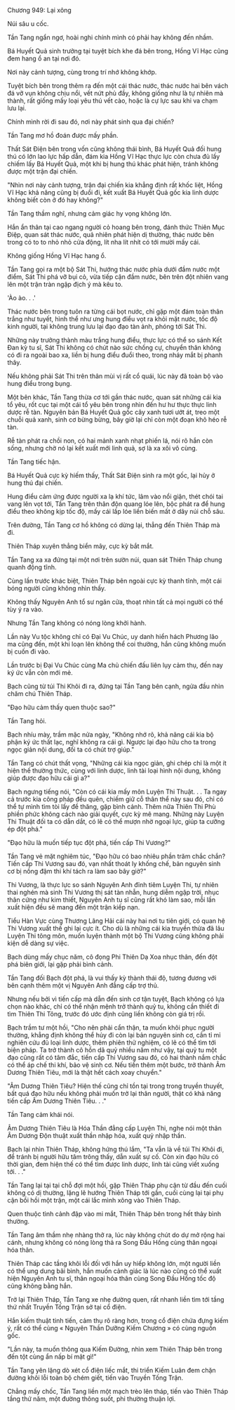 




Chương 949: Lại xông


Núi sâu u cốc.

Tần Tang ngẩn ngơ, hoài nghi chính mình có phải hay không đến nhầm.

Bá Huyết Quả sinh trưởng tại tuyệt bích khe đá bên trong, Hồng Vĩ Hạc cũng đem hang ổ an tại nơi đó.

Nơi này cảnh tượng, cùng trong trí nhớ không khớp.

Tuyệt bích bên trong thêm ra đến một cái thác nước, thác nước hai bên vách đá vỡ vụn không chịu nổi, vết nứt phủ đầy, không giống như là tự nhiên mà thành, rất giống mấy loại yêu thú vết cào, hoặc là cự lực sau khi va chạm lưu lại.

Chính mình rời đi sau đó, nơi này phát sinh qua đại chiến?

Tần Tang mơ hồ đoán được mấy phần.

Thất Sát Điện bên trong vốn cũng không thái bình, Bá Huyết Quả đối hung thú có lớn lao lực hấp dẫn, đám kia Hồng Vĩ Hạc thực lực còn chưa đủ lấy chiếm lấy Bá Huyết Quả, một khi bị hung thú khác phát hiện, tránh không được một trận đại chiến.

"Nhìn nơi này cảnh tượng, trận đại chiến kia khẳng định rất khốc liệt, Hồng Vĩ Hạc khả năng cũng bị đuổi đi, kết xuất Bá Huyết Quả gốc kia linh dược không biết còn ở đó hay không?"

Tần Tang thầm nghĩ, nhưng cảm giác hy vọng không lớn.

Hắn ẩn thân tại cao ngang người cỏ hoang bên trong, đánh thức Thiên Mục Điệp, quan sát thác nước, quả nhiên phát hiện dị thường, thác nước bên trong có to to nhỏ nhỏ cửa động, lít nha lít nhít có tới mười mấy cái.

Không giống Hồng Vĩ Hạc hang ổ.

Tần Tang gọi ra một bộ Sát Thi, hướng thác nước phía dưới đầm nước một điểm, Sát Thi phá vỡ bụi cỏ, vừa tiếp cận đầm nước, bên trên đột nhiên vang lên một trận tràn ngập địch ý mà kêu to.

'Ào ào. . .'

Thác nước bên trong tuôn ra từng cái bọt nước, chỉ gặp một đám toàn thân trắng như tuyết, hình thể như ưng hung điểu vọt ra khỏi mặt nước, tốc độ kinh người, tại không trung lưu lại đạo đạo tàn ảnh, phóng tới Sát Thi.

Những này trưởng thành màu trắng hung điểu, thực lực có thể so sánh Kết Đan kỳ tu sĩ, Sát Thi không có chút nào sức chống cự, chuyển thân không có đi ra ngoài bao xa, liền bị hung điểu đuổi theo, trong nháy mắt bị phanh thây.

Nếu không phải Sát Thi trên thân mùi vị rất cổ quái, lúc này đã toàn bộ vào hung điểu trong bụng.

Một bên khác, Tần Tang thừa cơ tới gần thác nước, quan sát những cái kia tổ yêu, rốt cục tại một cái tổ yêu bên trong nhìn đến hư hư thực thực linh dược rễ tàn. Nguyên bản Bá Huyết Quả gốc cây xanh tươi ướt át, treo một chuỗi quả xanh, sinh cơ bừng bừng, bây giờ lại chỉ còn một đoạn khô héo rễ tàn.

Rễ tàn phát ra chồi non, có hai mảnh xanh nhạt phiến lá, nói rõ hắn còn sống, nhưng chờ nó lại kết xuất mới linh quả, sợ là xa xôi vô cùng.

Tần Tang tiếc hận.

Bá Huyết Quả cực kỳ hiếm thấy, Thất Sát Điện sinh ra một gốc, lại hủy ở hung thú đại chiến.

Hung điểu cảm ứng được người xa lạ khí tức, lâm vào nổi giận, thét chói tai vang lên vọt tới, Tần Tang trên thân độn quang lóe lên, bộc phát ra để hung điểu theo không kịp tốc độ, mấy cái lấp lóe liền biến mất ở dãy núi chỗ sâu.

Trên đường, Tần Tang cơ hồ không có dừng lại, thẳng đến Thiên Tháp mà đi.

Thiên Tháp xuyên thẳng biển mây, cực kỳ bắt mắt.

Tần Tang xa xa đứng tại một nơi trên sườn núi, quan sát Thiên Tháp chung quanh động tĩnh.

Cùng lần trước khác biệt, Thiên Tháp bên ngoài cực kỳ thanh tĩnh, một cái bóng người cũng không nhìn thấy.

Không thấy Nguyên Anh tổ sư ngăn cửa, thoạt nhìn tất cả mọi người có thể tùy ý ra vào.

Nhưng Tần Tang không có nóng lòng khởi hành.

Lần này Vu tộc không chỉ có Đại Vu Chúc, uy danh hiển hách Phương lão ma cũng đến, một khi loạn lên không thể coi thường, hắn cũng không muốn bị cuốn đi vào.

Lần trước bị Đại Vu Chúc cùng Ma chủ chiến đấu liên lụy cảm thụ, đến nay ký ức vẫn còn mới mẻ.

Bạch cũng từ túi Thi Khôi đi ra, đứng tại Tần Tang bên cạnh, ngửa đầu nhìn chăm chú Thiên Tháp.

"Đạo hữu cảm thấy quen thuộc sao?"

Tần Tang hỏi.

Bạch nhíu mày, trầm mặc nửa ngày, "Không nhớ rõ, khả năng cái kia bộ phận ký ức thất lạc, nghĩ không ra cái gì. Ngược lại đạo hữu cho ta trong ngọc giản nội dung, đối ta có chút trợ giúp."

Tần Tang có chút thất vọng, "Những cái kia ngọc giản, ghi chép chỉ là một ít hiện thế thường thức, cùng với linh dược, linh tài loại hình nội dung, không giúp được đạo hữu cái gì a?"

Bạch ngưng tiếng nói, "Còn có cái kia mấy môn Luyện Thi Thuật. . . Ta ngay cả trước kia công pháp đều quên, chiếm giữ cỗ thân thể này sau đó, chỉ có thể tự mình tìm tòi lấy đề thăng, gặp bình cảnh. Thêm nữa Thiên Thi Phù phiền phức không cách nào giải quyết, cực kỳ mê mang. Những này Luyện Thi Thuật đối ta có dẫn dắt, có lẽ có thể mượn nhờ ngoại lực, giúp ta cưỡng ép đột phá."

"Đạo hữu là muốn tiếp tục đột phá, tiến cấp Thi Vương?"

Tần Tang vẻ mặt nghiêm túc, "Đạo hữu có bao nhiêu phần trăm chắc chắn? Tiến cấp Thi Vương sau đó, vạn nhất thoát ly khống chế, bản nguyên sinh cơ bị nồng đậm thi khí tách ra làm sao bây giờ?"

Thi Vương, là thực lực so sánh Nguyên Anh đỉnh tiêm Luyện Thi, tự nhiên thai nghén mà sinh Thi Vương thị sát tàn nhẫn, hung diễm ngập trời, nhục thân cứng như kim thiết, Nguyên Anh tu sĩ cũng rất khó làm sao, mỗi lần xuất hiện đều sẽ mang đến một trận kiếp nạn.

Tiểu Hàn Vực cùng Thương Lãng Hải cái này hai nơi tu tiên giới, có quan hệ Thi Vương xuất thế ghi lại cực ít. Cho dù là những cái kia truyền thừa đã lâu Luyện Thi tông môn, muốn luyện thành một bộ Thi Vương cũng không phải kiện dễ dàng sự việc.

Bạch dùng mấy chục năm, cô đọng Phi Thiên Dạ Xoa nhục thân, đến đột phá biên giới, lại gặp phải bình cảnh.

Tần Tang đối Bạch đột phá, là vui thấy kỳ thành thái độ, tương đương với bên cạnh thêm một vị Nguyên Anh đẳng cấp trợ thủ.

Nhưng nếu bởi vì tiến cấp mà dẫn đến sinh cơ tận tuyệt, Bạch không có lựa chọn nào khác, chỉ có thể nhận mệnh trở thành quỷ tu, không cần thiết đi tìm Thiên Thi Tông, trước đó ước định cũng liền không còn giá trị rồi.

Bạch trầm tư một hồi, "Cho nên phải cẩn thận, ta muốn khôi phục người thường, khẳng định không thể hủy đi còn lại bản nguyên sinh cơ, cần tỉ mỉ nghiên cứu đủ loại linh dược, thêm phiên thử nghiệm, có lẽ có thể tìm tới biện pháp. Ta trở thành cô hồn dã quỷ nhiều năm như vậy, tại quỷ tu một đạo cũng rất có tâm đắc, tiến cấp Thi Vương sau đó, có hai thành nắm chắc có thể áp chế thi khí, bảo vệ sinh cơ. Nếu tiến thêm một bước, trở thành Âm Dương Thiên Tiêu, mới là thật hết cách xoay chuyển."

"Âm Dương Thiên Tiêu? Hiện thế cũng chỉ tồn tại trong trong truyền thuyết, bất quá đạo hữu nếu không phải muốn trở lại thân người, thật có khả năng tiến cấp Âm Dương Thiên Tiêu. . ."

Tần Tang cảm khái nói.

Âm Dương Thiên Tiêu là Hóa Thần đẳng cấp Luyện Thi, nghe nói một thân Âm Dương Độn thuật xuất thần nhập hóa, xuất quỷ nhập thần.

Bạch lại nhìn Thiên Tháp, không hứng thú lắm, "Ta vẫn là về túi Thi Khôi đi, để tránh bị người hữu tâm trông thấy, dẫn xuất sự cố. Còn xin đạo hữu có thời gian, đem hiện thế có thể tìm được linh dược, linh tài cũng viết xuống tới. . ."

Tần Tang lại tại tại chỗ đợi một hồi, gặp Thiên Tháp phụ cận từ đầu đến cuối không có dị thường, lặng lẽ hướng Thiên Tháp tới gần, cuối cùng lại tại phụ cận bồi hồi một trận, một cái lắc mình xông vào Thiên Tháp.

Quen thuộc tình cảnh đập vào mi mắt, Thiên Tháp bên trong hết thảy bình thường.

Tần Tang âm thầm nhẹ nhàng thở ra, lúc này không chút do dự mở rộng hai cánh, nhưng không có nóng lòng thả ra Song Đầu Hống cùng thân ngoại hóa thân.

Thiên Tháp các tầng khôi lỗi đối với hắn uy hiếp không lớn, một người liền có thể ung dung bãi bình, hắn muốn cảnh giác là lúc nào cũng có thể xuất hiện Nguyên Anh tu sĩ, thân ngoại hóa thân cùng Song Đầu Hống tốc độ cũng không bằng hắn.

Trở lại Thiên Tháp, Tần Tang xe nhẹ đường quen, rất nhanh liền tìm tới tầng thứ nhất Truyền Tống Trận sở tại cổ điện.

Hắn kiếm thuật tinh tiến, cảm thụ rõ ràng hơn, trong cổ điện chứa đựng kiếm ý, rất có thể cùng « Nguyên Thần Dưỡng Kiếm Chương » có cùng nguồn gốc.

"Lần này, ta muốn thông qua Kiếm Đường, nhìn xem Thiên Tháp bên trong đến tột cùng ẩn nấp bí mật gì!"

Tần Tang yên lặng dò xét cổ điện liếc mắt, thi triển Kiếm Luân đem chặn đường khôi lỗi toàn bộ chém giết, tiến vào Truyền Tống Trận.

Chẳng mấy chốc, Tần Tang liền một mạch trèo lên tháp, tiến vào Thiên Tháp tầng thứ năm, một đường thông suốt, phi thường thuận lợi.




